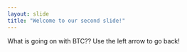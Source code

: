 ```yaml
---
layout: slide
title: "Welcome to our second slide!"
---
```

What is going on with BTC??
Use the left arrow to go back!
